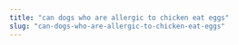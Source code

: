 ```yaml
---
title: "can dogs who are allergic to chicken eat eggs"
slug: "can-dogs-who-are-allergic-to-chicken-eat-eggs"
---
```


